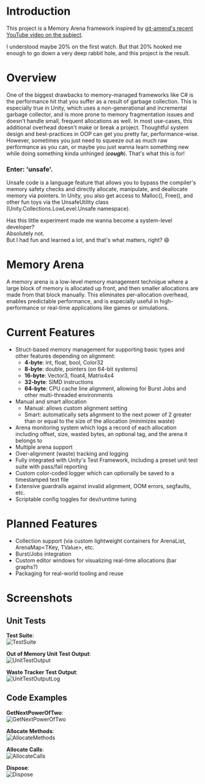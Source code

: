 # Introduction

This project is a Memory Arena framework inspired by [git-amend's recent YouTube video on the subject](https://www.youtube.com/watch?v=qIJxPAJ3R-I). 

I understood maybe 20% on the first watch. But that 20% hooked me enough to go down a very deep rabbit hole, and this project is the result.

# Overview
One of the biggest drawbacks to memory-managed frameworks like C# is the performance hit that you suffer as a result of garbage collection. This is especially true in Unity, which uses a non-generational and incremental garbage collector, and is more prone to memory fragmentation issues and doesn't handle small, frequent allocations as well. In most use-cases, this additional overhead doesn't make or break a project. Thoughtful system design and best-practices in OOP can get you pretty far, performance-wise. However, sometimes you just need to squeeze out as much raw performance as you can, or maybe you just wanna learn something new while doing something kinda unhinged (***cough***). That's what this is for!

### Enter: 'unsafe'.

Unsafe code is a language feature that allows you to bypass the compiler's memory safety checks and directly allocate, manipulate, and deallocate memory via pointers. In Unity, you also get access to Malloc(), Free(), and other fun toys via the UnsafeUtility class (Unity.Collections.LowLevel.Unsafe namespace). 

Has this little experiment made me wanna become a system-level developer?\
Absolutely not.\
But I had fun and learned a lot, and that's what matters, right? 😄

# Memory Arena

A memory arena is a low-level memory management technique where a large block of memory is allocated up front, and then smaller allocations are made from that block manually. This eliminates per-allocation overhead, enables predictable performance, and is especially useful in high-performance or real-time applications like games or simulations.

# Current Features

- Struct-based memory management for supporting basic types and other features depending on alignment:
  - **4-byte**: int, float, bool, Color32
  - **8-byte**: double, pointers (on 64-bit systems)
  - **16-byte**: Vector3, float4, Matrix4x4
  - **32-byte**: SIMD instructions
  - **64-byte**: CPU cache line alignment, allowing for Burst Jobs and other multi-threaded environments
- Manual and smart allocation
  - Manual: allows custom alignment setting
  - Smart: automatically sets alignment to the next power of 2 greater than or equal to the size of the allocation (minimizes waste)
- Arena monitoring system which logs a record of each allocation including offset, size, wasted bytes, an optional tag, and the arena it belongs to
- Multiple arena support
- Over-alignment (waste) tracking and logging
- Fully integrated with Unity's Test Framework, including a preset unit test suite with pass/fail reporting
- Custom color-coded logger which can optionally be saved to a timestamped text file
- Extensive guardrails against invalid alignment, OOM errors, segfaults, etc.
- Scriptable config toggles for dev/runtime tuning

# Planned Features

- Collection support (via custom lightweight containers for ArenaList<T>, ArenaMap<TKey, TValue>, etc.
- Burst/Jobs integration
- Custom editor windows for visualizing real-time allocations (bar graphs?)
- Packaging for real-world tooling and reuse

# Screenshots

## Unit Tests

**Test Suite**:\
![TestSuite](https://github.com/user-attachments/assets/c5c93156-ab39-4a19-91b7-dc2385d51199)

**Out of Memory Unit Test Output**:\
![UnitTestOutput](https://github.com/user-attachments/assets/c00b597a-73bb-40ab-8c71-5b9ca71c0d5d)

**Waste Tracker Test Output**:\
![UnitTestOutputLog](https://github.com/user-attachments/assets/af972bb8-3869-436b-868a-8ae1f716984f)

## Code Examples

**GetNextPowerOfTwo**:\
![GetNextPowerOfTwo](https://github.com/user-attachments/assets/63800a36-4ae6-4c99-823d-3b6357791b59)

**Allocate Methods**:\
![AllocateMethods](https://github.com/user-attachments/assets/b470a200-2d09-448d-9fea-55e30c4f6d22)

**Allocate Calls**:\
![AllocateCalls](https://github.com/user-attachments/assets/031cd8b9-7026-4f13-b202-24233f70ee0e)

**Dispose**:\
![Dispose](https://github.com/user-attachments/assets/93ad0aa7-b16e-428f-b8b0-0255e754e9fa)
